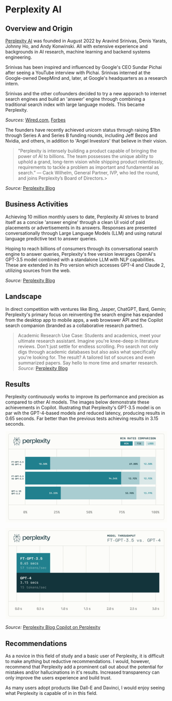 # Perplexity AI

## Overview and Origin

[Perplexity AI](https://www.perplexity.ai/hub) was founded in August 2022 by Aravind Srinivas, Denis Yarats, Johnny Ho, and Andy Konwinski. All with extensive experience and backgrounds in AI research, machine learning and backend systems engineering. 

Srinivas has been inspired and influenced by Google's CEO Sundar Pichai after seeing a YouTube interview with Pichai. Srinivas interned at the Google-owned DeepMind and, later, at Google's headquarters as a research intern.

Srinivas and the other cofounders decided to try a new apporach to internet search engines and build an 'answer' engine through combining a traditional search index with large language models. This became Perplexity.

*Sources:*
[Wired.com](https://www.wired.com/story/founder-perplexity-ai-sundar-pichai-competing-to-reinvent-search/), [Forbes](https://www.forbes.com/sites/joannechen/2023/09/06/how-perplexityai-is-pioneering-the-future-of-search/?sh=51fb2ceead91)

The founders have recently achieved unicorn status through raising $1bn through Series A and Series B funding rounds, including Jeff Bezos and Nvidia, and others, in addition to 'Angel Investors' that believe in their vision.

>"Perplexity is intensely building a product capable of bringing the power of AI to billions. The team possesses the unique ability to uphold a grand, long-term vision while shipping product relentlessly, requirements to tackle a problem as important and fundamental as search.” — Cack Wilhelm, General Partner, IVP, who led the round, and joins Perplexity’s Board of Directors.>

*Source:* [Perplexity Blog](https://www.perplexity.ai/hub)

## Business Activities

Achieving 10 million monthly users to date, Perplexity AI strives to brand itself as a concise 'answer engine' through a clean UI void of paid placements or advertisements in its answers. Responses are presented conversationally through Large Language Models (LLM) and using natural language predictive text to answer queries.

Hoping to reach billions of consumers through its conversational search engine to answer queries, Perplexity's free version leverages OpenAI's GPT-3.5 model combined with a standalone LLM with NLP capabilities. These are extended in its Pro version which accesses GPT-4 and Claude 2, utilizing sources from the web.

*Source:* [Perplexity Blog](https://www.perplexity.ai/hub)

## Landscape

In direct competition with ventures like Bing, Jasper, ChatGPT, Bard, Gemin; Perplexity's primary focus on reinventing the search engine has expanded from the desktop app to mobile apps, a web browswer API and the Copilot search companion (branded as a  collaborative research partner).

>Academic Research Use Case: Students and academics, meet your ultimate research assistant. Imagine you're knee-deep in literature reviews. Don't just settle for endless scrolling. Pro search not only digs through academic databases but also asks what specifically you're looking for. The result? A tailored list of sources and even summarized papers. Say hello to more time and smarter research. *Source:* [Perplexity Blog](https://www.perplexity.ai/hub/faq/what-is-pro-search)

## Results

Perplexity continuously works to improve its performance and precision as compared to other AI models. The images below demonstrate these achievements in Copilot. Illustrating that Perplexity's GPT-3.5 model is on par wih the GPT-4-based models and reduced latency, producing results in 0.65 seconds. Far better than the previous tests achieving results in 3.15 seconds.

![Performance Parity with GPT-4](https://github.com/MDMoore315/ai-case-study/blob/main/j3xbumN0GncXrCLg3o3AtXeqQ.webp)

![4-5x Latency Reduction](https://github.com/MDMoore315/ai-case-study/blob/main/9DzIk1sYkko08a49PxrbGQIQEWk.webp)

*Source:* [Perplexity Blog Copilot on Perplexity](https://www.perplexity.ai/hub/blog/copilot-on-perplexity)

## Recommendations

As a novice in this field of study and a basic user of Perplexity, it is difficult to make anything but reductive recommendations. I would, however, recommend that Perplexity add a prominent call out about the potential for mistakes and/or hallucinations in it's results. Increased transparency can only improve the users experience and build trust.

As many users adopt products like Dall-E and Davinci, I would enjoy seeing what Perplexity is capable of in in this field. 
